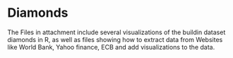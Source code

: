 # Diamonds

The Files in attachment include several visualizations of the buildin dataset diamonds in R, as well as files showing how to extract data from Websites like World Bank, Yahoo finance, ECB and add visualizations to the data.
